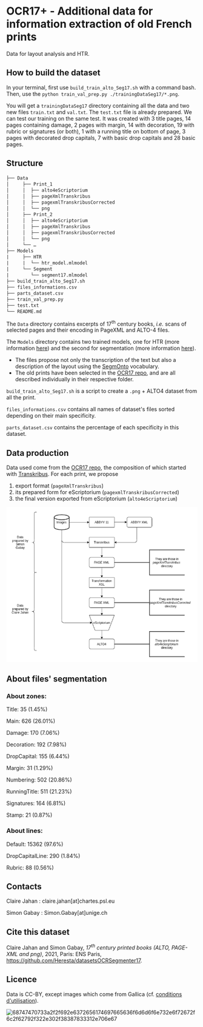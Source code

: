 # OCR17+ - Additional data for information extraction of old French prints

Data for layout analysis and HTR.

## How to build the dataset
In your terminal, first use `build_train_alto_Seg17.sh` with a command bash.
Then, use the `python train_val_prep.py ./trainingDataSeg17/*.png`.

You will get a `trainingDataSeg17` directory containing all the data and two new files `train.txt` and `val.txt`.
The `test.txt` file is already prepared. We can test our training on the same test. It was created with 3 title pages, 14 pages containing damage, 2 pages with margin, 14 with decoration, 19 with rubric or signatures (or both), 1 with a running title on bottom of page, 3 pages with decorated drop capitals, 7 with basic drop capitals and 28 basic pages.

## Structure

```
├── Data
│     ├── Print_1
│     │  ├── alto4eScriptorium
│     │  ├── pageXmlTranskribus
│     │  ├── pagexmlTranskribusCorrected
│     │  └── png
│     ├── Print_2
│     │  ├── alto4eScriptorium
│     │  ├── pageXmlTranskribus
│     │  ├── pagexmlTranskribusCorrected
│     │  └── png
│     └── …
├── Models
|     ├── HTR
|     |	 └── htr_model.mlmodel
|     └── Segment
|        └── segment17.mlmodel
├── build_train_alto_Seg17.sh
├── files_informations.csv
├── parts_dataset.csv
├── train_val_prep.py
├── test.txt
└── README.md
```

The ``Data`` directory contains excerpts of 17<sup>th</sup> century books, _i.e._ scans of selected pages and their encoding in PageXML and ALTO-4 files.

The ``Models`` directory contains two trained models, one for HTR (more information [here]()) and the second for segmentation (more information [here](https://github.com/Heresta/datasetsOCRSegmenter17/blob/main/Model/Segment/README.md)).

* The files propose not only the transcription of the text but also a description of the layout using the [SegmOnto](https://github.com/SegmOnto) vocabulary.
* The old prints have been selected in the [OCR17 repo](https://github.com/e-ditiones/OCR17), and are all described individually in their respective folder.

``build_train_alto_Seg17.sh`` is a script to create a `.png` + ALTO4 dataset from all the print.

``files_informations.csv`` contains all names of dataset's files sorted depending on their main specificity.

``parts_dataset.csv`` contains the percentage of each specificity in this dataset.

## Data production
Data used come from the [OCR17 repo](https://github.com/e-ditiones/OCR17), the composition of which started with [Transkribus](https://readcoop.eu/transkribus). For each print, we propose
1. export format (`pageXmlTranskribus`)
2. its prepared form for eScriptorium (`pagexmlTranskribusCorrected`)
3. the final version exported from eScriptorium (`alto4eScriptorium`)

<p align="center">
  <img src="img/general_flowchart.png" width="800"/>
</p>

## About files' segmentation

### About zones:

Title: 35 (1.45%)

Main: 626 (26.01%)

Damage: 170 (7.06%)

Decoration: 192 (7.98%)

DropCapital: 155 (6.44%)

Margin: 31 (1.29%)

Numbering: 502 (20.86%)

RunningTitle: 511 (21.23%)

Signatures: 164 (6.81%)

Stamp: 21 (0.87%)

### About lines:

Default: 15362 (97.6%)

DropCapitalLine: 290 (1.84%)

Rubric: 88 (0.56%)

## Contacts
Claire Jahan : claire.jahan[at]chartes.psl.eu

Simon Gabay : Simon.Gabay[at]unige.ch

## Cite this dataset
Claire Jahan and Simon Gabay, _17<sup>th</sup> century printed books (ALTO, PAGE-XML and png)_, 2021, Paris: ENS Paris,  https://github.com/Heresta/datasetsOCRSegmenter17.

## Licence
Data is CC-BY, except images which come from Gallica (cf. [conditions d'utilisation](https://gallica.bnf.fr/edit/und/conditions-dutilisation-des-contenus-de-gallica)).

![68747470733a2f2f692e6372656174697665636f6d6d6f6e732e6f72672f6c2f62792f322e302f38387833312e706e67](https://user-images.githubusercontent.com/56683417/115237678-2150d080-a11d-11eb-903e-5a26587e12e1.png)

